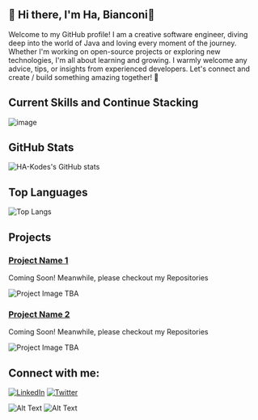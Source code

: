 ## 👋 Hi there, I'm **Ha, Bianconi**👋
   Welcome to my GitHub profile!
   I am a creative software engineer, diving deep into the world of Java and loving every moment of the journey. Whether I'm working on open-source projects or exploring new technologies, I'm all about learning and growing. I warmly welcome any advice, tips, or insights from experienced developers. Let's connect and create / build something amazing together! 🚀

## Current Skills and Continue Stacking
![image](https://github.com/user-attachments/assets/7122f273-fefb-40ec-9655-feaec15b0d3c)

## GitHub Stats

![HA-Kodes's GitHub stats](https://github-readme-stats.vercel.app/api?username=HA-Kodes&show_icons=true&hide_title=true&count_private=true)

## Top Languages

![Top Langs](https://github-readme-stats.vercel.app/api/top-langs/?username=HA-Kodes&layout=compact)

## Projects

### [Project Name 1](https://github.com/HA-Kodes/project1)
Coming Soon!  Meanwhile, please checkout my Repositories

![Project Image TBA](https://placekitten.com/200/200)

### [Project Name 2](https://github.com/HA-Kodes/project2)
Coming Soon!  Meanwhile, please checkout my Repositories

![Project Image TBA](https://placekitten.com/200/200)

## Connect with me:
[![LinkedIn](https://img.shields.io/badge/LinkedIn-HA_Kodes-blue)](https://www.linkedin.com/in/ha-kodes)
[![Twitter](https://img.shields.io/badge/Twitter-@HA_Kodes-blue)](https://twitter.com/HA_Kodes)

![Alt Text](https://i.giphy.com/media/v1.Y2lkPTc5MGI3NjExd25xN2kwZ2xodHB1ZTZqaTJ5aW1sbTc3NGkyNjZuOWMza3N4aDB1OCZlcD12MV9pbnRlcm5hbF9naWZfYnlfaWQmY3Q9Zw/xTiTnolgxvZcJwdq4E/giphy.gif)  ![Alt Text](https://kratikal.com/blog/wp-content/uploads/2023/02/keyboard-typing-gif-7.gif)
